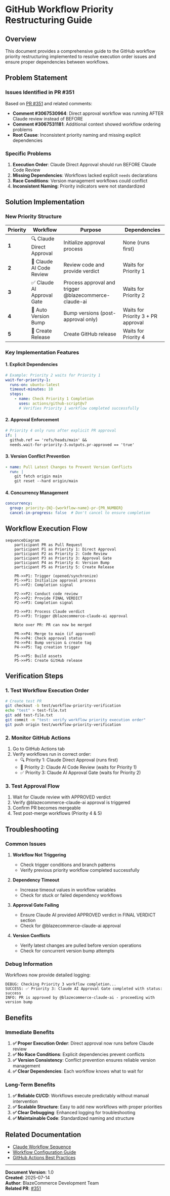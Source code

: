 # GitHub Workflow Priority Restructuring Guide

## Overview

This document provides a comprehensive guide to the GitHub workflow priority restructuring implemented to resolve execution order issues and ensure proper dependencies between workflows.

## Problem Statement

### Issues Identified in PR #351

Based on [PR #351](https://github.com/blaze-commerce/blazecommerce-wp-plugin/pull/351) and related comments:

- **Comment #3067530964**: Direct approval workflow was running AFTER Claude review instead of BEFORE
- **Comment #3067531181**: Additional context showed workflow ordering problems
- **Root Cause**: Inconsistent priority naming and missing explicit dependencies

### Specific Problems

1. **Execution Order**: Claude Direct Approval should run BEFORE Claude Code Review
2. **Missing Dependencies**: Workflows lacked explicit `needs` declarations
3. **Race Conditions**: Version management workflows could conflict
4. **Inconsistent Naming**: Priority indicators were not standardized

## Solution Implementation

### New Priority Structure

| Priority | Workflow | Purpose | Dependencies |
|----------|----------|---------|--------------|
| **1** | 🔍 Claude Direct Approval | Initialize approval process | None (runs first) |
| **2** | 🤖 Claude AI Code Review | Review code and provide verdict | Waits for Priority 1 |
| **3** | ✅ Claude AI Approval Gate | Process approval and trigger @blazecommerce-claude-ai | Waits for Priority 2 |
| **4** | 🔢 Auto Version Bump | Bump versions (post-approval only) | Waits for Priority 3 + PR approval |
| **5** | 🚀 Create Release | Create GitHub release | Waits for Priority 4 |

### Key Implementation Features

#### 1. Explicit Dependencies

```yaml
# Example: Priority 2 waits for Priority 1
wait-for-priority-1:
  runs-on: ubuntu-latest
  timeout-minutes: 10
  steps:
    - name: Check Priority 1 Completion
      uses: actions/github-script@v7
      # Verifies Priority 1 workflow completed successfully
```

#### 2. Approval Enforcement

```yaml
# Priority 4 only runs after explicit PR approval
if: |
  github.ref == 'refs/heads/main' &&
  needs.wait-for-priority-3.outputs.pr-approved == 'true'
```

#### 3. Version Conflict Prevention

```yaml
- name: Pull Latest Changes to Prevent Version Conflicts
  run: |
    git fetch origin main
    git reset --hard origin/main
```

#### 4. Concurrency Management

```yaml
concurrency:
  group: priority-{N}-{workflow-name}-pr-{PR_NUMBER}
  cancel-in-progress: false  # Don't cancel to ensure completion
```

## Workflow Execution Flow

```mermaid
sequenceDiagram
    participant PR as Pull Request
    participant P1 as Priority 1: Direct Approval
    participant P2 as Priority 2: Code Review
    participant P3 as Priority 3: Approval Gate
    participant P4 as Priority 4: Version Bump
    participant P5 as Priority 5: Create Release

    PR->>P1: Trigger (opened/synchronize)
    P1->>P1: Initialize approval process
    P1->>P2: Completion signal
    
    P2->>P2: Conduct code review
    P2->>P2: Provide FINAL VERDICT
    P2->>P3: Completion signal
    
    P3->>P3: Process Claude verdict
    P3->>P3: Trigger @blazecommerce-claude-ai approval
    
    Note over PR: PR can now be merged
    
    PR->>P4: Merge to main (if approved)
    P4->>P4: Check approval status
    P4->>P4: Bump version & create tag
    P4->>P5: Tag creation trigger
    
    P5->>P5: Build assets
    P5->>P5: Create GitHub release
```

## Verification Steps

### 1. Test Workflow Execution Order

```bash
# Create test PR
git checkout -b test/workflow-priority-verification
echo "test" > test-file.txt
git add test-file.txt
git commit -m "test: verify workflow priority execution order"
git push origin test/workflow-priority-verification
```

### 2. Monitor GitHub Actions

1. Go to GitHub Actions tab
2. Verify workflows run in correct order:
   - 🔍 Priority 1: Claude Direct Approval (runs first)
   - 🤖 Priority 2: Claude AI Code Review (waits for Priority 1)
   - ✅ Priority 3: Claude AI Approval Gate (waits for Priority 2)

### 3. Test Approval Flow

1. Wait for Claude review with APPROVED verdict
2. Verify @blazecommerce-claude-ai approval is triggered
3. Confirm PR becomes mergeable
4. Test post-merge workflows (Priority 4 & 5)

## Troubleshooting

### Common Issues

1. **Workflow Not Triggering**
   - Check trigger conditions and branch patterns
   - Verify previous priority workflow completed successfully

2. **Dependency Timeout**
   - Increase timeout values in workflow variables
   - Check for stuck or failed dependency workflows

3. **Approval Gate Failing**
   - Ensure Claude AI provided APPROVED verdict in FINAL VERDICT section
   - Check for @blazecommerce-claude-ai approval

4. **Version Conflicts**
   - Verify latest changes are pulled before version operations
   - Check for concurrent version bump attempts

### Debug Information

Workflows now provide detailed logging:

```
DEBUG: Checking Priority 3 workflow completion...
SUCCESS: ✅ Priority 3: Claude AI Approval Gate completed with status: success
INFO: PR is approved by @blazecommerce-claude-ai - proceeding with version bump
```

## Benefits

### Immediate Benefits

1. **✅ Proper Execution Order**: Direct approval now runs before Claude review
2. **✅ No Race Conditions**: Explicit dependencies prevent conflicts
3. **✅ Version Consistency**: Conflict prevention ensures reliable version management
4. **✅ Clear Dependencies**: Each workflow knows what to wait for

### Long-Term Benefits

1. **✅ Reliable CI/CD**: Workflows execute predictably without manual intervention
2. **✅ Scalable Structure**: Easy to add new workflows with proper priorities
3. **✅ Clear Debugging**: Enhanced logging for troubleshooting
4. **✅ Maintainable Code**: Standardized naming and structure

## Related Documentation

- [Claude Workflow Sequence](./development/claude-workflow-sequence.md)
- [Workflow Configuration Guide](../workflow-configuration-guide.md)
- [GitHub Actions Best Practices](../github-actions-security-best-practices.md)

---

**Document Version**: 1.0  
**Created**: 2025-07-14  
**Author**: BlazeCommerce Development Team  
**Related PR**: [#351](https://github.com/blaze-commerce/blazecommerce-wp-plugin/pull/351)

